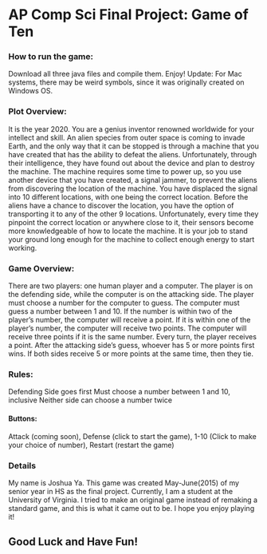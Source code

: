 # AP Comp Sci Final Project: Game of Ten


<h3>How to run the game:</h3>
Download all three java files and compile them. Enjoy!
Update: For Mac systems, there may be weird symbols, since it was originally created on Windows OS.
<h3>Plot Overview:</h3>
It is the year 2020. You are a genius inventor renowned worldwide for your intellect and skill. An alien species from outer space is coming to invade Earth, and the only way that it can be stopped is through a machine that you have created that has the ability to defeat the aliens. Unfortunately, through their intelligence, they have found out about the device and plan to destroy the machine. The machine requires some time to power up, so you use another device that you have created, a signal jammer, to prevent the aliens from discovering the location of the machine. You have displaced the signal into 10 different locations, with one being the correct location. Before the aliens have a chance to discover the location, you have the option of transporting it to any of the other 9 locations. Unfortunately, every time they pinpoint the correct location or anywhere close to it, their sensors become more knowledgeable of how to locate the machine. It is your job to stand your ground long enough for the machine to collect enough energy to start working. 
<h3>Game Overview:</h3>
There are two players: one human player and a computer. The player is on the defending side, while the computer is on the attacking side. The player must choose a number for the computer to guess. The computer must guess a number between 1 and 10. If the number is within two of the player’s number, the computer will receive a point. If it is within one of the player’s number, the computer will receive two points. The computer will receive three points if it is the same number. Every turn, the player receives a point. After the attacking side’s guess, whoever has 5 or more points first wins. If both sides receive 5 or more points at the same time, then they tie.
<h3>Rules:</h3>
Defending Side goes first
Must choose a number between 1 and 10, inclusive
Neither side can choose a number twice
<h4>Buttons:</h4>
Attack (coming soon), Defense (click to start the game), 1-10 (Click to make your choice of number), Restart (restart the game)
<h3>Details</h3>
My name is Joshua Ya. This game was created May-June(2015) of my senior year in HS as the final project. Currently, I am a student at the University of Virginia. I tried to make an original game instead of remaking a standard game, and this is what it came out to be. I hope you enjoy playing it! 
<h2>Good Luck and Have Fun!</h2>
